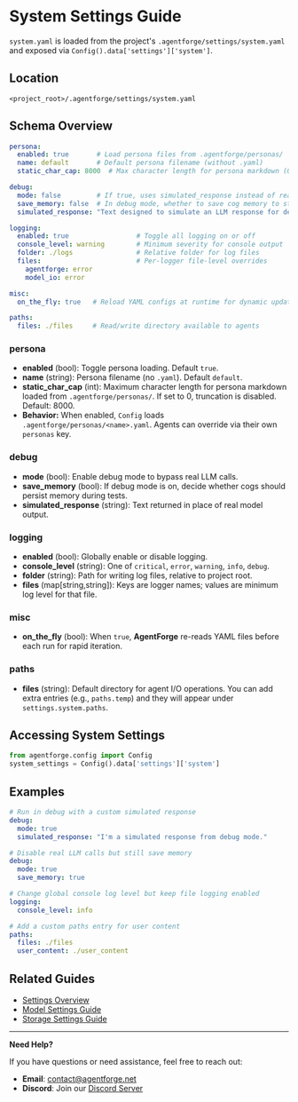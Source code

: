 # System Settings Guide

`system.yaml` is loaded from the project's `.agentforge/settings/system.yaml` and exposed via `Config().data['settings']['system']`.

## Location

```
<project_root>/.agentforge/settings/system.yaml
```

## Schema Overview

```yaml
persona:
  enabled: true       # Load persona files from .agentforge/personas/
  name: default       # Default persona filename (without .yaml)
  static_char_cap: 8000  # Max character length for persona markdown (0 disables truncation)

debug:
  mode: false         # If true, uses simulated_response instead of real LLM calls
  save_memory: false  # In debug mode, whether to save cog memory to storage
  simulated_response: "Text designed to simulate an LLM response for debugging purposes"

logging:
  enabled: true                 # Toggle all logging on or off
  console_level: warning        # Minimum severity for console output
  folder: ./logs                # Relative folder for log files
  files:                        # Per-logger file-level overrides
    agentforge: error
    model_io: error

misc:
  on_the_fly: true   # Reload YAML configs at runtime for dynamic updates

paths:
  files: ./files     # Read/write directory available to agents
```

### persona
- **enabled** (bool): Toggle persona loading. Default `true`.
- **name** (string): Persona filename (no `.yaml`). Default `default`.
- **static_char_cap** (int): Maximum character length for persona markdown loaded from `.agentforge/personas/`. If set to 0, truncation is disabled. Default: 8000.
- **Behavior:** When enabled, `Config` loads `.agentforge/personas/<name>.yaml`. Agents can override via their own `personas` key.

### debug
- **mode** (bool): Enable debug mode to bypass real LLM calls.
- **save_memory** (bool): If debug mode is on, decide whether cogs should persist memory during tests.
- **simulated_response** (string): Text returned in place of real model output.

### logging
- **enabled** (bool): Globally enable or disable logging.
- **console_level** (string): One of `critical`, `error`, `warning`, `info`, `debug`.
- **folder** (string): Path for writing log files, relative to project root.
- **files** (map[string,string]): Keys are logger names; values are minimum log level for that file.

### misc
- **on_the_fly** (bool): When `true`, **AgentForge** re-reads YAML files before each run for rapid iteration.

### paths
- **files** (string): Default directory for agent I/O operations. You can add extra entries (e.g., `paths.temp`) and they will appear under `settings.system.paths`.

## Accessing System Settings

```python
from agentforge.config import Config
system_settings = Config().data['settings']['system']
```

## Examples

```yaml
# Run in debug with a custom simulated response
debug:
  mode: true
  simulated_response: "I'm a simulated response from debug mode."

# Disable real LLM calls but still save memory
debug:
  mode: true
  save_memory: true

# Change global console log level but keep file logging enabled
logging:
  console_level: info

# Add a custom paths entry for user content
paths:
  files: ./files
  user_content: ./user_content
```

## Related Guides

- [Settings Overview](settings.md)
- [Model Settings Guide](models.md)
- [Storage Settings Guide](storage.md)

---

**Need Help?**

If you have questions or need assistance, feel free to reach out:

- **Email**: [contact@agentforge.net](mailto:contact@agentforge.net)  
- **Discord**: Join our [Discord Server](https://discord.gg/ttpXHUtCW6)